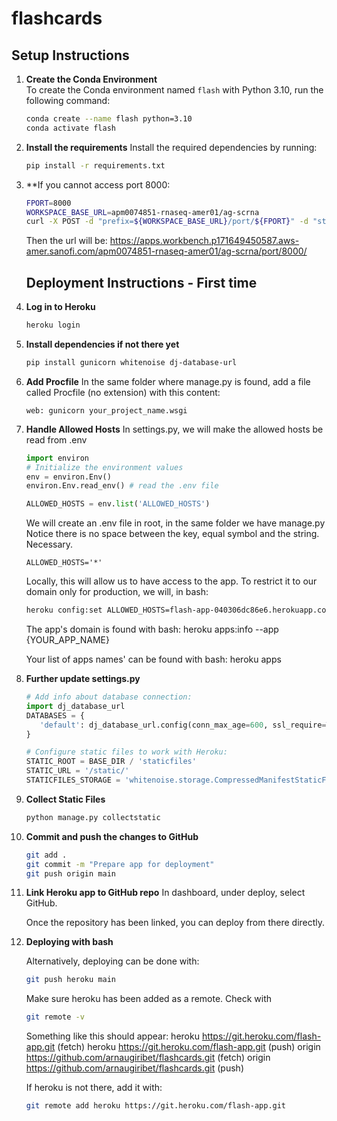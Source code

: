 # flashcards

## Setup Instructions

1. **Create the Conda Environment**  
   To create the Conda environment named `flash` with Python 3.10, run the following command:
   ```bash
   conda create --name flash python=3.10
   conda activate flash
   ```
   
2. **Install the requirements**
   Install the required dependencies by running:
   ```bash
   pip install -r requirements.txt
   ```
3. **If you cannot access port 8000:
   ```bash
   FPORT=8000
   WORKSPACE_BASE_URL=apm0074851-rnaseq-amer01/ag-scrna
   curl -X POST -d "prefix=${WORKSPACE_BASE_URL}/port/${FPORT}" -d "strip_prefix=true" http://localhost:9001/${FPORT}
   ```
   Then the url will be: https://apps.workbench.p171649450587.aws-amer.sanofi.com/apm0074851-rnaseq-amer01/ag-scrna/port/8000/

   ## Deployment Instructions - First time

1. **Log in to Heroku**
   ```bash
   heroku login
   ```

2. **Install dependencies if not there yet**
   ```bash
   pip install gunicorn whitenoise dj-database-url
   ```
3. **Add Procfile**
   In the same folder where manage.py is found, add a file called Procfile (no extension) with this content:
   ```plaintext
   web: gunicorn your_project_name.wsgi
   ```
4. **Handle Allowed Hosts**
   In settings.py, we will make the allowed hosts be read from .env

   ```python
   import environ
   # Initialize the environment values
   env = environ.Env()
   environ.Env.read_env() # read the .env file

   ALLOWED_HOSTS = env.list('ALLOWED_HOSTS')
   ```

   We will create an .env file in root, in the same folder we have manage.py
   Notice there is no space between the key, equal symbol and the string. Necessary.

   ```plaintext
   ALLOWED_HOSTS='*'
   ```

   Locally, this will allow us to have access to the app. To restrict it to our domain only for production, we will, in bash:

   ```bash
   heroku config:set ALLOWED_HOSTS=flash-app-040306dc86e6.herokuapp.com --app flash-app
   ```

   The app's domain is found with bash: heroku apps:info --app {YOUR_APP_NAME}

   Your list of apps names' can be found with bash: heroku apps

5. **Further update settings.py**
   
   ```python
   # Add info about database connection:
   import dj_database_url
   DATABASES = {
      'default': dj_database_url.config(conn_max_age=600, ssl_require=True)
   }

   # Configure static files to work with Heroku:
   STATIC_ROOT = BASE_DIR / 'staticfiles'
   STATIC_URL = '/static/'
   STATICFILES_STORAGE = 'whitenoise.storage.CompressedManifestStaticFilesStorage'
   ```

6. **Collect Static Files**

   ```bash
   python manage.py collectstatic
   ```

7. **Commit and push the changes to GitHub**

   ```bash
   git add .
   git commit -m "Prepare app for deployment"
   git push origin main
   ```

8. **Link Heroku app to GitHub repo**
   In dashboard, under deploy, select GitHub.

   Once the repository has been linked, you can deploy from there directly.

9. **Deploying with bash**

   Alternatively, deploying can be done with:

   ```bash
   git push heroku main
   ```

   Make sure heroku has been added as a remote. Check with
   ```bash
   git remote -v
   ```
   Something like this should appear:
   heroku  https://git.heroku.com/flash-app.git (fetch)
   heroku  https://git.heroku.com/flash-app.git (push)
   origin  https://github.com/arnaugiribet/flashcards.git (fetch)
   origin  https://github.com/arnaugiribet/flashcards.git (push)

   If heroku is not there, add it with:

   ```bash
   git remote add heroku https://git.heroku.com/flash-app.git
   ```
   
   
